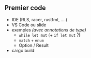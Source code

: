 ## Premier code

* IDE (RLS, racer, rustfmt, ....)
* VS Code ou slide
* exemples _(avec annotations de type)_
    * `while let mut` (+ `if let mut` ?)
    * `match` + `enum`
    * Option / Result
* cargo build
